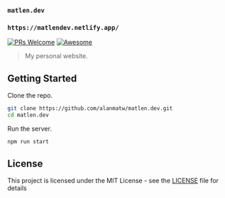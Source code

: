 ### `matlen.dev`
### `https://matlendev.netlify.app/`

[![PRs Welcome](https://img.shields.io/badge/PRs-welcome-brightgreen.svg?style=flat-square)](http://makeapullrequest.com)
[![Awesome](https://cdn.rawgit.com/sindresorhus/awesome/d7305f38d29fed78fa85652e3a63e154dd8e8829/media/badge.svg)](https://github.com/sindresorhus/awesome)
 
> My personal website.

## Getting Started

Clone the repo.

```bash
git clone https://github.com/alanmatw/matlen.dev.git
cd matlen.dev
```
Run the server.

```bash
npm run start
```

## License

This project is licensed under the MIT License - see the [LICENSE](LICENSE) file for details